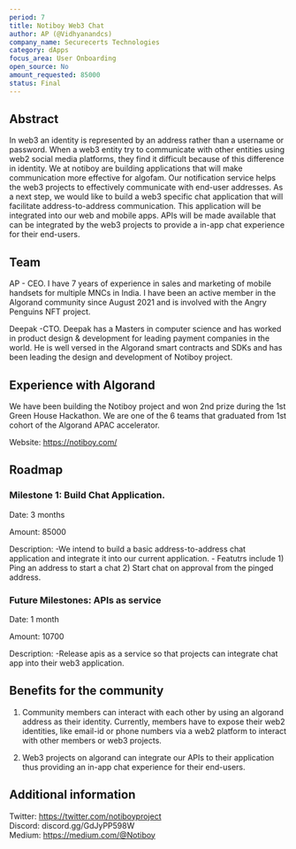 ```yaml
---
period: 7
title: Notiboy Web3 Chat
author: AP (@Vidhyanandcs)
company_name: Securecerts Technologies
category: dApps
focus_area: User Onboarding
open_source: No
amount_requested: 85000
status: Final
---
```


## Abstract
In web3 an identity is represented by an address rather than a username or password. When a web3 entity try to communicate with other entities using web2 social media platforms, they find it difficult because of this difference in identity. We at notiboy are building applications that will make communication more effective for algofam. Our notification service helps the web3 projects to effectively communicate with end-user addresses. As a next step, we would like to build a web3 specific chat application that will facilitate address-to-address communication. This application will be integrated into our web and mobile apps. APIs will be made available that can be integrated by the web3 projects to provide a in-app chat experience for their end-users.  

## Team
AP - CEO. I have 7 years of experience in sales and marketing of mobile handsets for multiple MNCs in India. I have been an active member in the Algorand community since August 2021 and is involved with the Angry Penguins NFT project.

Deepak -CTO. Deepak has a Masters in computer science and has worked in product design & development for leading payment companies in the world. He is well versed in the Algorand smart contracts and SDKs and has been leading the design and development of Notiboy project.

## Experience with Algorand
We have been building the Notiboy project and won 2nd prize during the 1st Green House Hackathon. We are one of the 6 teams that graduated from 1st cohort of the Algorand APAC accelerator.

Website: https://notiboy.com/

## Roadmap

### Milestone 1: Build Chat Application.
Date: 3 months

Amount: 85000

Description:
    -We intend to build a basic address-to-address chat application and integrate it into our current application.
    - Featutrs include 1) Ping an address to start a chat 2) Start chat on approval from the pinged address. 

### Future Milestones: APIs as service
Date: 1 month

Amount: 10700

Description:
    -Release apis as a service so that projects can integrate chat app into their web3 application.

## Benefits for the community
1) Community members can interact with each other by using an algorand address as their identity. Currently, members have to expose their web2 identities, like email-id or phone numbers via a web2 platform to interact with other members or web3 projects.

2) Web3 projects on algorand can integrate our APIs to their application thus providing an in-app chat experience for 
their end-users.

## Additional information
Twitter: https://twitter.com/notiboyproject <br>
Discord: discord.gg/GdJyPP598W <br>
Medium: https://medium.com/@Notiboy

